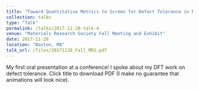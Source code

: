 ```yaml
---
title: "Toward Quantitative Metrics to Screen for Defect Tolerance in Novel Semiconducting Materials"
collection: talks
type: "Talk"
permalink: /talks/2017-11-28-talk-4
venue: "Materials Research Society Fall Meeting and Exhibit"
date: 2017-11-28
location: "Boston, MA"
talk_url: /files/20171128_Fall_MRS.pdf
---
```


My first oral presentation at a conference! I spoke about my DFT work on defect tolerance.
 Click title to download PDF (I make no guarantee that animations will look nice).